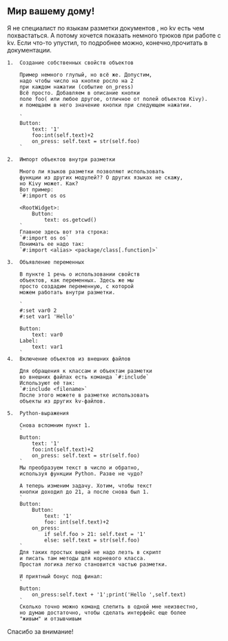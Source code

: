 ## Мир вашему дому!

Я не специалист по языкам разметки документов , 
но kv есть чем похвастаться. А потому хочется показать 
немного трюков при работе с kv. Если что-то упустил,
то подробнее можно, конечно,прочитать в документации. 
	
	1.  Создание собственных свойств объектов
		
		Пример немного глупый, но всё же. Допустим,
		надо чтобы число на кнопке росло на 2
		при каждом нажатии (событие on_press)
		Всё просто. Добавляем в описание кнопки
		поле foo( или любое другое, отличное от полей объектов Kivy).
		и помещаем в него значение кнопки при следующем нажатии.
		 
		`
		Button:
			text: '1'
			foo:int(self.text)+2
			on_press: self.text = str(self.foo)
		`
		
	2.	Импорт объектов внутри разметки
		
		Много ли языков разметки позволяют использовать
		функции из других модулей?? О других языках не скажу,
		но Kivy может. Как?
		Вот пример:
		`#:import os os
		
		<RootWidget>:
			Button:
				text: os.getcwd()
		`	
		Главное здесь вот эта строка:
		`#:import os os`
		Понимать ее надо так:
		`#:import <alias> <package/class[.function]>`
	
	3.	Объявление переменных
		
		В пункте 1 речь о использовании свойств 
		объектов, как переменных. Здесь же мы
		просто создадим переменную, с которой
		можем работать внутри разметки.
		
		`
		#:set var0 2
		#:set var1 'Hello'
		
		Button:
			text: var0
		Label:
			text: var1
		`
	4.	Включение объектов из внешних файлов
		
		Для обращения к классам и объектам разметки
		во внешних файлах есть команда `#:include`
		Используют её так:
		`#:include <filename>`
		После этого можете в разметке использовать
		объекты из других kv-файлов.
	
	5.	Python-выражения
		
		Снова вспомним пункт 1.
		`
		Button:
			text: '1'
			foo:int(self.text)+2
			on_press: self.text = str(self.foo)
		`
		Мы преобразуем текст в число и обратно,
		используя функции Python. Разве не чудо?

		А теперь изменим задачу. Хотим, чтобы текст 
		кнопки доходил до 21, а после снова был 1.
		`
		Button:
			Button:
				text: '1'
				foo: int(self.text)+2
			on_press: 
	            if self.foo > 21: self.text = '1'
	            else: self.text = str(self.foo)
		`
		Для таких простых вещей не надо лезть в скрипт 
		и писать там методы для корневого класса.
		Простая логика легко становится частью разметки.
		
		И приятный бонус под финал:
		`
		Button:
			on_press:self.text + '1';print('Hello ',self.text)
		`
		Сколько точно можно команд слепить в одной мне неизвестно,
		но думаю достаточно, чтобы сделать интерфейс еще более
		"живым" и отзывчивым
		
Спасибо за внимание!		
